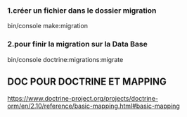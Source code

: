 ### 1.créer un fichier dans le dossier migration

bin/console make:migration

### 2.pour finir la migration sur la Data Base

bin/console doctrine:migrations:migrate

## DOC POUR DOCTRINE ET MAPPING

https://www.doctrine-project.org/projects/doctrine-orm/en/2.10/reference/basic-mapping.html#basic-mapping
